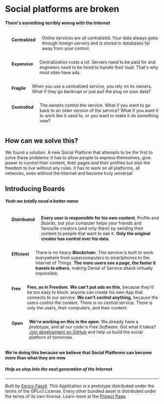 # Social platforms are broken

<h4 class="light">There's something terribly wrong with the Internet</h4>

<div class="row">

<div class="six columns">

<div class="head-icon"><i class="fa fa-server fa-3x light"></i></div>

#### Centralized

Online services are all centralized. Your data always goes through foreign servers and
is stored in databases far away from your control.

</div>
<div class="six columns">

<div class="head-icon"><i class="fa fa-money fa-3x light"></i></div>

#### Expensive

Centralization costs a lot. Servers need to be paid for and engineers need to
be hired to handle their load. That's why most sites have ads.

</div>
</div>

<div class="row">
<div class="six columns">

<div class="head-icon"><i class="fa fa-bomb fa-3x light"></i></div>

#### Fragile

When you use a centralized service, you rely on its owners. What if they go
bankrupt or just pull the plug on your data?

</div>
<div class="six columns">

<div class="head-icon"><i class="fa fa-legal fa-3x light"></i></div>

#### Controlled

The owners control the service. What if you want to go back to an older version
of the service? What if you want it to work like it used to, or you want to make
it do something new?

</div>
</div>

## How can we solve this?

We found a solution. A new Social Platform that attempts to be the first to solve
these problems: it has to allow people to express themselves, give power to control
their content, their pages and their profiles but also the freedom to live without
any rules. It has to work on all platforms, all networks, even without the
Internet and become truly universal

## Introducing Boards

<h5 class="light">Yeah we totally need a better name</h5>

<div class="row">
<div class="six columns">

<div class="head-icon"><i class="fa fa-users fa-3x light"></i></div>

#### Distributed

__Every user is responsible for his own content__, Profile and Boards, but your computer
helps your friends and favourite creators (and only them) by sending their
content to people that want to see it. __Only the original creator has control
over his data__.

</div>
<div class="six columns">

<div class="head-icon"><i class="fa fa-bolt fa-3x light"></i></div>

#### Efficient

There is no heavy __Blockchain__. This service is built to work everywhere from
supercomputers to smartphones to the Internet of Things. __The more users see a page,
the faster it travels to others__, making Denial of Service attack virtually impossible.

</div>
</div>

<div class="row">
<div class="six columns">

<div class="head-icon"><i class="fa fa-globe fa-3x light"></i></div>

#### Free

__Free, as in Freedom__. __We can't put ads on this__, because they'd be too easy
to block: anyone can create his own App that connects to our service.
__We can't control anything__, because the users control the content. There
is no central service. There is only the users, their computers, and their content.

</div>
<div class="six columns">

<div class="head-icon"><i class="fa fa-cogs fa-3x light"></i></div>

#### Open

__We're working on this in the open__. We already have a prototype, and all our
code is _Free Software_. Got what it
takes? [Join development on GitHub](https://github.com/fazo96/ipfs-boards) and
help us build the social platform of tomorrow.

</div>
</div>

#### We're doing this because we believe that Social Platforms can become more than what they are now

<h5 class="light">Help us step into the next generation of the Internet</h5>

----

Built by [Enrico Fasoli](https://github.com/fazo96). This Application is a prototype
distributed under the terms of the GPLv3 License. Every other bundled asset is
distributed under the terms of its own license. Learn more at the [Project Page](https://github.com/fazo96/ipfs-boards)
